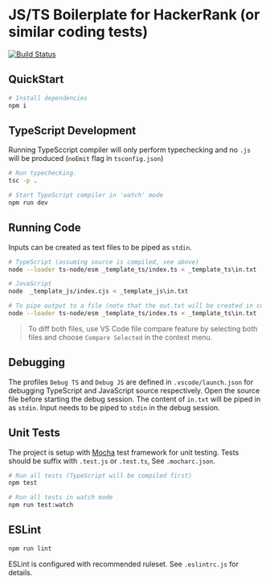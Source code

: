# JS/TS Boilerplate for HackerRank (or similar coding tests)

[![Build Status](https://img.shields.io/github/actions/workflow/status/deskoh/hackerrankjs_boilerplate/nodejs.yaml?branch=main)](https://github.com/deskoh/hackerrankjs_boilerplate/actions?query=workflow%3ANode+CI)

## QuickStart

```sh
# Install dependencies
npm i
```

## TypeScript Development

Running TypeSccript compiler will only perform typechecking and no `.js` will be produced (`noEmit` flag in `tsconfig.json`)

```sh
# Run typechecking.
tsc -p .

# Start TypeScript compiler in 'watch' mode
npm run dev
```

## Running Code

Inputs can be created as text files to be piped as `stdin`.

```sh
# TypeScript (assuming source is compiled, see above)
node --loader ts-node/esm _template_ts/index.ts < _template_ts\in.txt

# JavaScript
node  _template_js/index.cjs < _template_js\in.txt

# To pipe output to a file (note that the out.txt will be created in current directory)
node --loader ts-node/esm _template_ts/index.ts < _template_ts\in.txt
```

> To diff both files, use VS Code file compare feature by selecting both files and choose `Compare Selected` in the context menu.

## Debugging

The profiles `Debug TS` and `Debug JS` are defined in `.vscode/launch.json` for debugging TypeScript and JavaScript source respectively. Open the source file before starting the debug session. The content of `in.txt` will be piped in as `stdin`. Input needs to be piped to `stdin` in the debug session.

## Unit Tests

The project is setup with [Mocha](https://mochajs.org/) test framework for unit testing. Tests should be suffix with `.test.js` or `.test.ts`, See `.mocharc.json`.

```sh
# Run all tests (TypeScript will be compiled first)
npm test

# Run all tests in watch mode
npm run test:watch
```

## ESLint

```sh
npm run lint
```

ESLint is configured with recommended ruleset. See `.eslintrc.js` for details.
